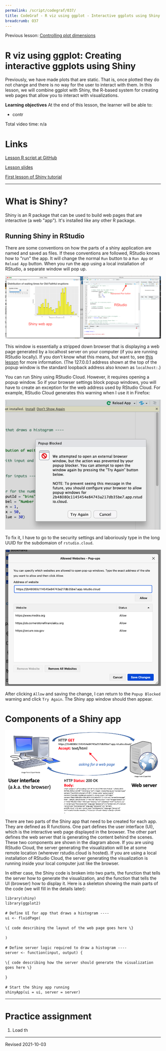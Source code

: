 ```yaml
---
permalink: /script/codegraf/037/
title: CodeGraf - R viz using ggplot - Interactive ggplots using Shiny
breadcrumb: O37
---
```


Previous lesson: [Controlling plot dimensions](../036)

# R viz using ggplot: Creating interactive ggplots using Shiny

Previously, we have made plots that are static. That is, once plotted they do not change and there is no way for the user to interact with them. In this lesson, we will combine ggplot with Shiny, the R-based system for creating web pages that allow you to interact with visualizations.

**Learning objectives** At the end of this lesson, the learner will be able to:
- contr

Total video time: n/a

# Links

[Lesson R script at GitHub](https://github.com/HeardLibrary/digital-scholarship/blob/master/code/codegraf/037/037.R)

[Lesson slides]()

[First lesson of Shiny tutorial](https://shiny.rstudio.com/tutorial/written-tutorial/lesson1/)

----

# What is Shiny?

Shiny is an R package that can be used to build web pages that are interactive (a web "app"). It's installed like any other R package. 

## Running Shiny in RStudio

There are some conventions on how the parts of a shiny application are named and saved as files. If these conventions are followed, RStudio knows how to "run" the app. It will change the normal `Run` button to a `Run App` or `Reload App` button. When you run the app using a local installation of RStudio, a separate window will pop up. 

![Shiny app and RStudio windows](shiny_windows.png)

This window is essentially a stripped down browser that is displaying a web page generated by a localhost server on your computer (if you are running RStudio locally). If you don't know what this means, but want to, see [this lesson](https://heardlibrary.github.io/digital-scholarship/computer/command-unix/#localhost-web-servers) for more information. (The 127.0.0.1 address shown at the top of the popup window is the standard loopback address also known as `localhost:`.)

You can run Shiny using RStudio Cloud. However, it requires opening a popup window. So if your browser settings block popup windows, you will have to create an exception for the web address used by RStudio Cloud. For example, RStudio Cloud generates this warning when I use it in Firefox:

![RStudio popup warning](firefox_popup_warning.png)

To fix it, I have to go to the security settings and laboriously type in the long UUID for the subdomaion of `rstudio.cloud`. 

![Firefox popup blocker exception](firefox_popup_exception.png)

After clicking `Allow` and saving the change, I can return to the `Popup Blocked` warning and click `Try Again`. The Shiny app window should then appear.

# Components of a Shiny app

![User interface-server diagram](ui_server.png)

There are two parts of the Shiny app that need to be created for each app. They are defined as R functions. One part defines the user interface (UI), which is the interactive web page displayed in the browser. The other part defines the web server that is generating the content behind the scenes. These two components are shown in the diagram above. If you are using RStudio Cloud, the server generating the visualization will be at some remote location (wherever rstudio.cloud is hosted). If you are using a local installation of RStudio Cloud, the server generating the visualization is running inside your local computer just like the browser. 

In either case, the Shiny code is broken into two parts, the function that tells the server how to generate the visualization, and the function that tells the UI (browser) how to display it. Here is a skeleton showing the main parts of the code (we will fill in the details later):

```
library(shiny)
library(ggplot2) 

# Define UI for app that draws a histogram ----
ui <- fluidPage(

\{ code describing the layout of the web page goes here \}

)

# Define server logic required to draw a histogram ----
server <- function(input, output) {

\{ code describing how the server should generate the visualization goes here \}

}

# Start the Shiny app running
shinyApp(ui = ui, server = server)
```

----

# Practice assignment

1. Load th


----
Revised 2021-10-03
